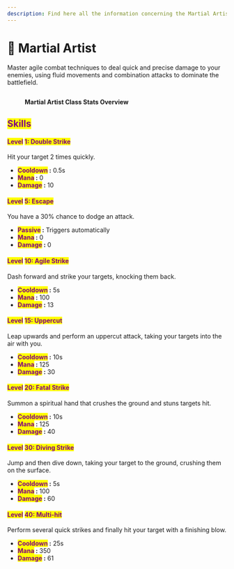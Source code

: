 ```yaml
---
description: Find here all the information concerning the Martial Artist class
---
```


# 🥋 Martial Artist

Master agile combat techniques to deal quick and precise damage to your enemies, using fluid movements and combination attacks to dominate the battlefield.

<figure><img src="../../.gitbook/assets/Capture d&#x27;écran 2024-12-03 125002.png" alt=""><figcaption><p><strong>Martial Artist Class Stats Overview</strong></p></figcaption></figure>

## <mark style="color:purple;">Skills</mark>

#### <mark style="color:purple;">Level</mark> <mark style="color:purple;"></mark><mark style="color:purple;">**1: Double Strike**</mark> <a href="#niveau-1-double-frappe" id="niveau-1-double-frappe"></a>

Hit your target 2 times quickly.

* <mark style="color:purple;">**Cooldown**</mark>**&#x20;:** 0.5s
* <mark style="color:purple;">**Mana**</mark>**&#x20;:** 0
* <mark style="color:purple;">**Damage**</mark>**&#x20;:** 10

#### <mark style="color:purple;">Level</mark> <mark style="color:purple;"></mark><mark style="color:purple;">**5: Escape**</mark> <a href="#niveau-5-evasion" id="niveau-5-evasion"></a>

You have a 30% chance to dodge an attack.

* <mark style="color:purple;">**Passive**</mark>**&#x20;:** Triggers automatically
* <mark style="color:purple;">**Mana**</mark>**&#x20;:** 0
* <mark style="color:purple;">**Damage**</mark>**&#x20;:** 0

#### <mark style="color:purple;">Level</mark> <mark style="color:purple;"></mark><mark style="color:purple;">**10: Agile Strike**</mark> <a href="#niveau-10-frappe-agile" id="niveau-10-frappe-agile"></a>

Dash forward and strike your targets, knocking them back.

* <mark style="color:purple;">**Cooldown**</mark>**&#x20;:** 5s
* <mark style="color:purple;">**Mana**</mark>**&#x20;:** 100
* <mark style="color:purple;">**Damage**</mark>**&#x20;:** 13

#### <mark style="color:purple;">Level</mark> <mark style="color:purple;"></mark><mark style="color:purple;">**15: Uppercut**</mark> <a href="#niveau-15-uppercut" id="niveau-15-uppercut"></a>

Leap upwards and perform an uppercut attack, taking your targets into the air with you.

* <mark style="color:purple;">**Cooldown**</mark>**&#x20;:** 10s
* <mark style="color:purple;">**Mana**</mark>**&#x20;:** 125
* <mark style="color:purple;">**Damage**</mark>**&#x20;:** 30

#### <mark style="color:purple;">Level</mark> <mark style="color:purple;"></mark><mark style="color:purple;">**20: Fatal Strike**</mark> <a href="#niveau-20-frappe-fatale" id="niveau-20-frappe-fatale"></a>

Summon a spiritual hand that crushes the ground and stuns targets hit.

* <mark style="color:purple;">**Cooldown**</mark>**&#x20;:** 10s
* <mark style="color:purple;">**Mana**</mark>**&#x20;:** 125
* <mark style="color:purple;">**Damage**</mark>**&#x20;:** 40

#### <mark style="color:purple;">Level</mark> <mark style="color:purple;"></mark><mark style="color:purple;">**30: Diving Strike**</mark> <a href="#niveau-30-frappe-en-plongee" id="niveau-30-frappe-en-plongee"></a>

Jump and then dive down, taking your target to the ground, crushing them on the surface.

* <mark style="color:purple;">**Cooldown**</mark>**&#x20;:** 5s
* <mark style="color:purple;">**Mana**</mark>**&#x20;:** 100
* <mark style="color:purple;">**Damage**</mark>**&#x20;:** 60

#### <mark style="color:purple;">Level</mark> <mark style="color:purple;"></mark><mark style="color:purple;">**40: Multi-hit**</mark> <a href="#niveau-40-multi-coup" id="niveau-40-multi-coup"></a>

Perform several quick strikes and finally hit your target with a finishing blow.

* <mark style="color:purple;">**Cooldown**</mark>**&#x20;:** 25s
* <mark style="color:purple;">**Mana**</mark>**&#x20;:** 350
* <mark style="color:purple;">**Damage**</mark>**&#x20;:** 61

